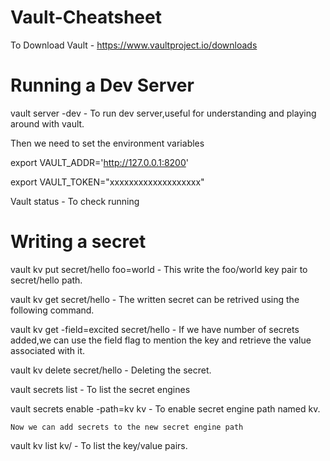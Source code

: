 # Vault-Cheatsheet

To Download Vault - https://www.vaultproject.io/downloads

# Running a Dev Server
vault server -dev - To run dev server,useful for understanding and playing around with vault.

Then we need to set the environment variables

export VAULT_ADDR='http://127.0.0.1:8200'

export VAULT_TOKEN="xxxxxxxxxxxxxxxxxxx"

Vault status - To check running

# Writing a secret

vault kv put secret/hello foo=world - This write the foo/world key pair to secret/hello path.

vault kv get secret/hello - The written secret can be retrived using the following command.

vault kv get -field=excited secret/hello - If we have number of secrets added,we can use the field flag to mention the key and retrieve the value associated with it.

vault kv delete secret/hello - Deleting the secret.

vault secrets list - To list the secret engines

vault secrets enable -path=kv kv - To enable secret engine path named kv.

```
Now we can add secrets to the new secret engine path
```

vault kv list kv/ - To list the key/value pairs.
